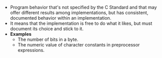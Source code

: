 - Program behavior that's not specified by the C Standard and that may offer different results among implementations, but has consistent, documented behavior within an implementation.
- It means that the implementation is free to do what it likes, but must document its choice and stick to it.
- **Examples**
	- The number of bits in a byte.
	- The numeric value of character constants in preprocessor expressions.
